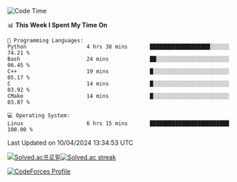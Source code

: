 
<!--START_SECTION:waka-->
![Code Time](http://img.shields.io/badge/Code%20Time-3%2C406%20hrs%2042%20mins-blue)

📊 **This Week I Spent My Time On** 

```text
💬 Programming Languages: 
Python                   4 hrs 38 mins       ███████████████████░░░░░░   74.21 % 
Bash                     24 mins             ██░░░░░░░░░░░░░░░░░░░░░░░   06.45 % 
C++                      19 mins             █░░░░░░░░░░░░░░░░░░░░░░░░   05.17 % 
C                        14 mins             █░░░░░░░░░░░░░░░░░░░░░░░░   03.92 % 
CMake                    14 mins             █░░░░░░░░░░░░░░░░░░░░░░░░   03.87 % 

💻 Operating System: 
Linux                    6 hrs 15 mins       █████████████████████████   100.00 % 
```


 Last Updated on 10/04/2024 13:34:53 UTC
<!--END_SECTION:waka-->


[![Solved.ac프로필](http://mazassumnida.wtf/api/generate_badge?boj=hckim96)](https://solved.ac/hckim96)[![Solved.ac streak](http://mazandi.herokuapp.com/api?handle=hckim96&theme=dark)](https://solved.ac/hckim96)


[![CodeForces Profile](https://cf.leed.at?id=hckim96)](https://codeforces.com/profile/hckim96)

